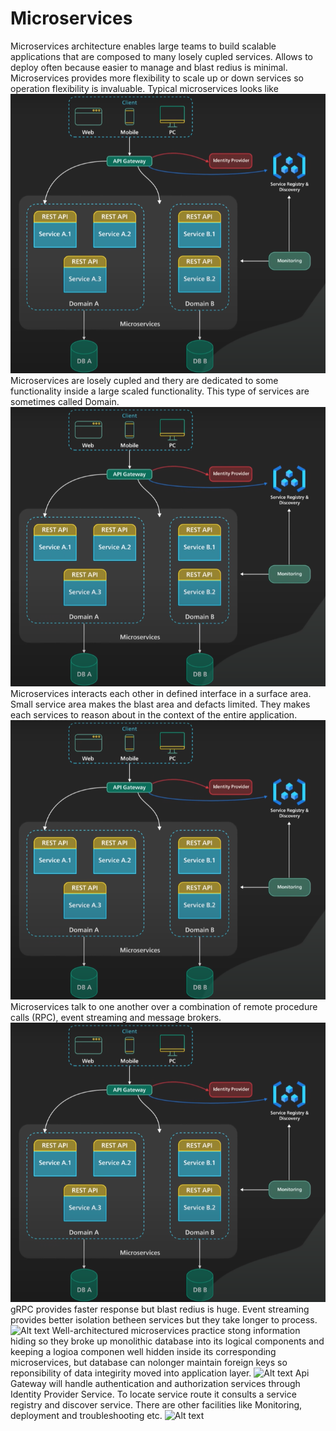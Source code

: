 # Microservices
Microservices architecture enables large teams to build scalable applications that are composed to many losely cupled services. Allows to deploy often because easier to manage and blast redius is minimal. Microservices provides more flexibility to scale up or down services so operation flexibility is invaluable.
Typical microservices looks like
![Alt text](img/image.png)
Microservices are losely cupled and thery are dedicated to some functionality inside a large scaled functionality. This type of services are sometimes called Domain.
![Alt text](img/image.png)
Microservices interacts each other in defined interface in a surface area. Small service area makes the blast area and defacts limited. They makes each services to reason about in the context of the entire application.
![Alt text](img/image.png)
Microservices talk to one another over a combination of remote procedure calls (RPC), event streaming and message brokers.
![Alt text](img/image.png)
gRPC provides faster response but blast redius is huge.
Event streaming provides better isolation betheen services but they take longer to process.
![Alt text](image.png)
Well-architectured microservices practice stong information hiding so they broke up monolithic database into its logical components and keeping a logioa componen well hidden inside its corresponding microservices, but database can nolonger maintain foreign keys so reponsibility of data integirity moved into application layer.
![Alt text](image.png)
Api Gateway will handle authentication and authorization services through Identity Provider Service. To locate service route it consults a service registry and discover service. There are other facilities like Monitoring, deployment and troubleshooting etc. 
![Alt text](image.png)